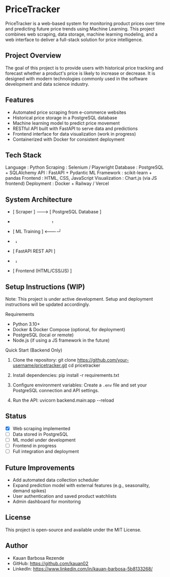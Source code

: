 
PriceTracker
============

PriceTracker is a web-based system for monitoring product prices over time and predicting future price trends using Machine Learning. This project combines web scraping, data storage, machine learning modeling, and a web interface to deliver a full-stack solution for price intelligence.

Project Overview
----------------
The goal of this project is to provide users with historical price tracking and forecast whether a product's price is likely to increase or decrease. It is designed with modern technologies commonly used in the software development and data science industry.

Features
--------
- Automated price scraping from e-commerce websites
- Historical price storage in a PostgreSQL database
- Machine learning model to predict price movement
- RESTful API built with FastAPI to serve data and predictions
- Frontend interface for data visualization (work in progress)
- Containerized with Docker for consistent deployment

Tech Stack
----------
Language        : Python
Scraping        : Selenium / Playwright
Database        : PostgreSQL + SQLAlchemy
API             : FastAPI + Pydantic
ML Framework    : scikit-learn + pandas
Frontend        : HTML, CSS, JavaScript
Visualization   : Chart.js (via JS frontend)
Deployment      : Docker + Railway / Vercel

System Architecture
-------------------
- [ Scraper ] ---> [ PostgreSQL Database ]
-                      ↑
- [ ML Training ] <----┘
-      ↓
- [ FastAPI REST API ]
-      ↓
- [ Frontend (HTML/CSS/JS) ]

Setup Instructions (WIP)
------------------------
Note: This project is under active development. Setup and deployment instructions will be updated accordingly.

Requirements
- Python 3.10+
- Docker & Docker Compose (optional, for deployment)
- PostgreSQL (local or remote)
- Node.js (if using a JS framework in the future)

Quick Start (Backend Only)
1. Clone the repository:
   git clone https://github.com/your-username/pricetracker.git
   cd pricetracker

2. Install dependencies:
   pip install -r requirements.txt

3. Configure environment variables:
   Create a `.env` file and set your PostgreSQL connection and API settings.

4. Run the API:
   uvicorn backend.main:app --reload

Status
------
- [x] Web scraping implemented
- [ ] Data stored in PostgreSQL
- [ ] ML model under development
- [ ] Frontend in progress
- [ ] Full integration and deployment

Future Improvements
-------------------
- Add automated data collection scheduler
- Expand prediction model with external features (e.g., seasonality, demand spikes)
- User authentication and saved product watchlists
- Admin dashboard for monitoring

License
-------
This project is open-source and available under the MIT License.

Author
------
- Kauan Barbosa Rezende
- GitHub: https://github.com/kauan02
- LinkedIn: https://www.linkedin.com/in/kauan-barbosa-5b8133268/

